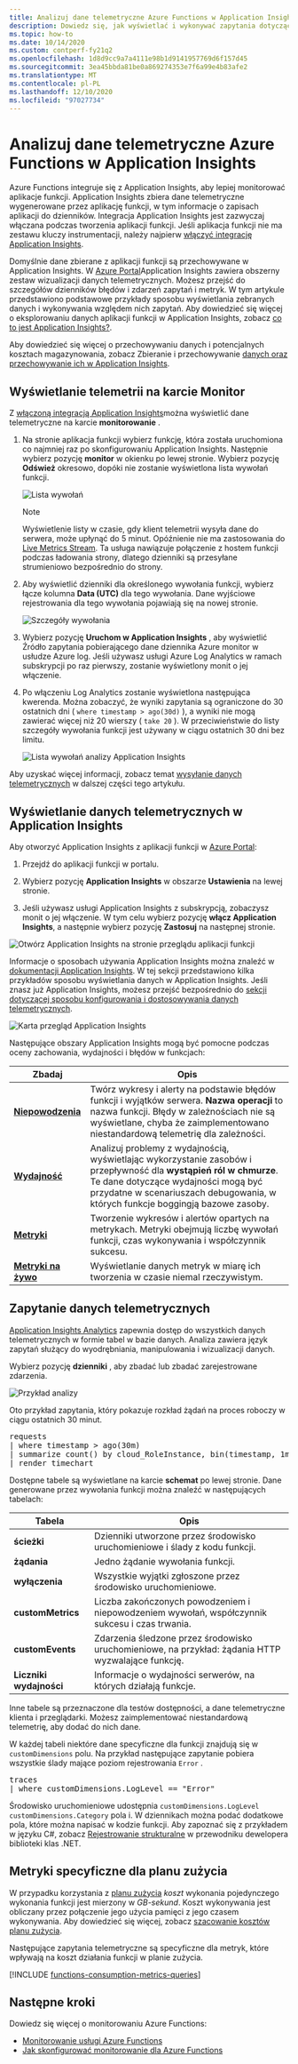 ```yaml
---
title: Analizuj dane telemetryczne Azure Functions w Application Insights
description: Dowiedz się, jak wyświetlać i wykonywać zapytania dotyczące Azure Functions danych telemetrycznych zebranych przez program i przechowywanych w usłudze Azure Application Insights.
ms.topic: how-to
ms.date: 10/14/2020
ms.custom: contperf-fy21q2
ms.openlocfilehash: 1d8d9cc9a7a4111e98b1d9141957769d6f157d45
ms.sourcegitcommit: 3ea45bbda81be0a869274353e7f6a99e4b83afe2
ms.translationtype: MT
ms.contentlocale: pl-PL
ms.lasthandoff: 12/10/2020
ms.locfileid: "97027734"
---
```

# <a name="analyze-azure-functions-telemetry-in-application-insights"></a>Analizuj dane telemetryczne Azure Functions w Application Insights 

Azure Functions integruje się z Application Insights, aby lepiej monitorować aplikacje funkcji. Application Insights zbiera dane telemetryczne wygenerowane przez aplikację funkcji, w tym informacje o zapisach aplikacji do dzienników. Integracja Application Insights jest zazwyczaj włączana podczas tworzenia aplikacji funkcji. Jeśli aplikacja funkcji nie ma zestawu kluczy instrumentacji, należy najpierw [włączyć integrację Application Insights](configure-monitoring.md#enable-application-insights-integration). 

Domyślnie dane zbierane z aplikacji funkcji są przechowywane w Application Insights. W [Azure Portal](https://portal.azure.com)Application Insights zawiera obszerny zestaw wizualizacji danych telemetrycznych. Możesz przejść do szczegółów dzienników błędów i zdarzeń zapytań i metryk. W tym artykule przedstawiono podstawowe przykłady sposobu wyświetlania zebranych danych i wykonywania względem nich zapytań. Aby dowiedzieć się więcej o eksplorowaniu danych aplikacji funkcji w Application Insights, zobacz [co to jest Application Insights?](../azure-monitor/app/app-insights-overview.md). 

Aby dowiedzieć się więcej o przechowywaniu danych i potencjalnych kosztach magazynowania, zobacz Zbieranie i przechowywanie [danych oraz przechowywanie ich w Application Insights](../azure-monitor/app/data-retention-privacy.md).   

## <a name="viewing-telemetry-in-monitor-tab"></a>Wyświetlanie telemetrii na karcie Monitor

Z [włączoną integracją Application Insights](configure-monitoring.md#enable-application-insights-integration)można wyświetlić dane telemetryczne na karcie **monitorowanie** .

1. Na stronie aplikacja funkcji wybierz funkcję, która została uruchomiona co najmniej raz po skonfigurowaniu Application Insights. Następnie wybierz pozycję **monitor** w okienku po lewej stronie. Wybierz pozycję **Odśwież** okresowo, dopóki nie zostanie wyświetlona lista wywołań funkcji.

   ![Lista wywołań](media/functions-monitoring/monitor-tab-ai-invocations.png)

    > [!NOTE]
    > Wyświetlenie listy w czasie, gdy klient telemetrii wysyła dane do serwera, może upłynąć do 5 minut. Opóźnienie nie ma zastosowania do [Live Metrics Stream](../azure-monitor/app/live-stream.md). Ta usługa nawiązuje połączenie z hostem funkcji podczas ładowania strony, dlatego dzienniki są przesyłane strumieniowo bezpośrednio do strony.

1. Aby wyświetlić dzienniki dla określonego wywołania funkcji, wybierz łącze kolumna **Data (UTC)** dla tego wywołania. Dane wyjściowe rejestrowania dla tego wywołania pojawiają się na nowej stronie.

   ![Szczegóły wywołania](media/functions-monitoring/invocation-details-ai.png)

1. Wybierz pozycję **Uruchom w Application Insights** , aby wyświetlić Źródło zapytania pobierającego dane dziennika Azure monitor w usłudze Azure log. Jeśli używasz usługi Azure Log Analytics w ramach subskrypcji po raz pierwszy, zostanie wyświetlony monit o jej włączenie.

1. Po włączeniu Log Analytics zostanie wyświetlona następująca kwerenda. Można zobaczyć, że wyniki zapytania są ograniczone do 30 ostatnich dni ( `where timestamp > ago(30d)` ), a wyniki nie mogą zawierać więcej niż 20 wierszy ( `take 20` ). W przeciwieństwie do listy szczegóły wywołania funkcji jest używany w ciągu ostatnich 30 dni bez limitu.

   ![Lista wywołań analizy Application Insights](media/functions-monitoring/ai-analytics-invocation-list.png)

Aby uzyskać więcej informacji, zobacz temat [wysyłanie danych telemetrycznych](#query-telemetry-data) w dalszej części tego artykułu.

## <a name="view-telemetry-in-application-insights"></a>Wyświetlanie danych telemetrycznych w Application Insights

Aby otworzyć Application Insights z aplikacji funkcji w [Azure Portal](https://portal.azure.com):

1. Przejdź do aplikacji funkcji w portalu.

1. Wybierz pozycję **Application Insights** w obszarze **Ustawienia** na lewej stronie. 

1. Jeśli używasz usługi Application Insights z subskrypcją, zobaczysz monit o jej włączenie. W tym celu wybierz pozycję **włącz Application Insights**, a następnie wybierz pozycję **Zastosuj** na następnej stronie.

![Otwórz Application Insights na stronie przeglądu aplikacji funkcji](media/functions-monitoring/ai-link.png)

Informacje o sposobach używania Application Insights można znaleźć w [dokumentacji Application Insights](/azure/application-insights/). W tej sekcji przedstawiono kilka przykładów sposobu wyświetlania danych w Application Insights. Jeśli znasz już Application Insights, możesz przejść bezpośrednio do [sekcji dotyczącej sposobu konfigurowania i dostosowywania danych telemetrycznych](configure-monitoring.md#configure-log-levels).

![Karta przegląd Application Insights](media/functions-monitoring/metrics-explorer.png)

Następujące obszary Application Insights mogą być pomocne podczas oceny zachowania, wydajności i błędów w funkcjach:

| Zbadaj | Opis |
| ---- | ----------- |
| **[Niepowodzenia](../azure-monitor/app/asp-net-exceptions.md)** |  Twórz wykresy i alerty na podstawie błędów funkcji i wyjątków serwera. **Nazwa operacji** to nazwa funkcji. Błędy w zależnościach nie są wyświetlane, chyba że zaimplementowano niestandardową telemetrię dla zależności. |
| **[Wydajność](../azure-monitor/app/performance-counters.md)** | Analizuj problemy z wydajnością, wyświetlając wykorzystanie zasobów i przepływność dla **wystąpień ról w chmurze**. Te dane dotyczące wydajności mogą być przydatne w scenariuszach debugowania, w których funkcje boggingją bazowe zasoby. |
| **[Metryki](../azure-monitor/platform/metrics-charts.md)** | Tworzenie wykresów i alertów opartych na metrykach. Metryki obejmują liczbę wywołań funkcji, czas wykonywania i współczynnik sukcesu. |
| **[Metryki na żywo](../azure-monitor/app/live-stream.md)** | Wyświetlanie danych metryk w miarę ich tworzenia w czasie niemal rzeczywistym. |

## <a name="query-telemetry-data"></a>Zapytanie danych telemetrycznych

[Application Insights Analytics](../azure-monitor/log-query/log-query-overview.md) zapewnia dostęp do wszystkich danych telemetrycznych w formie tabel w bazie danych. Analiza zawiera język zapytań służący do wyodrębniania, manipulowania i wizualizacji danych. 

Wybierz pozycję **dzienniki** , aby zbadać lub zbadać zarejestrowane zdarzenia.

![Przykład analizy](media/functions-monitoring/analytics-traces.png)

Oto przykład zapytania, który pokazuje rozkład żądań na proces roboczy w ciągu ostatnich 30 minut.

<pre>
requests
| where timestamp > ago(30m) 
| summarize count() by cloud_RoleInstance, bin(timestamp, 1m)
| render timechart
</pre>

Dostępne tabele są wyświetlane na karcie **schemat** po lewej stronie. Dane generowane przez wywołania funkcji można znaleźć w następujących tabelach:

| Tabela | Opis |
| ----- | ----------- |
| **ścieżki** | Dzienniki utworzone przez środowisko uruchomieniowe i ślady z kodu funkcji. |
| **żądania** | Jedno żądanie wywołania funkcji. |
| **wyłączenia** | Wszystkie wyjątki zgłoszone przez środowisko uruchomieniowe. |
| **customMetrics** | Liczba zakończonych powodzeniem i niepowodzeniem wywołań, współczynnik sukcesu i czas trwania. |
| **customEvents** | Zdarzenia śledzone przez środowisko uruchomieniowe, na przykład: żądania HTTP wyzwalające funkcję. |
| **Liczniki wydajności** | Informacje o wydajności serwerów, na których działają funkcje. |

Inne tabele są przeznaczone dla testów dostępności, a dane telemetryczne klienta i przeglądarki. Możesz zaimplementować niestandardową telemetrię, aby dodać do nich dane.

W każdej tabeli niektóre dane specyficzne dla funkcji znajdują się w `customDimensions` polu.  Na przykład następujące zapytanie pobiera wszystkie ślady mające poziom rejestrowania `Error` .

<pre>
traces 
| where customDimensions.LogLevel == "Error"
</pre>

Środowisko uruchomieniowe udostępnia `customDimensions.LogLevel` `customDimensions.Category` pola i. W dziennikach można podać dodatkowe pola, które można napisać w kodzie funkcji. Aby zapoznać się z przykładem w języku C#, zobacz [Rejestrowanie strukturalne](functions-dotnet-class-library.md#structured-logging) w przewodniku dewelopera biblioteki klas .NET.

## <a name="consumption-plan-specific-metrics"></a>Metryki specyficzne dla planu zużycia

W przypadku korzystania z [planu zużycia](functions-scale.md#consumption-plan) *koszt* wykonania pojedynczego wykonania funkcji jest mierzony w *GB-sekund*. Koszt wykonywania jest obliczany przez połączenie jego użycia pamięci z jego czasem wykonywania. Aby dowiedzieć się więcej, zobacz [szacowanie kosztów planu zużycia](functions-consumption-costs.md).

Następujące zapytania telemetryczne są specyficzne dla metryk, które wpływają na koszt działania funkcji w planie zużycia.

[!INCLUDE [functions-consumption-metrics-queries](../../includes/functions-consumption-metrics-queries.md)]

## <a name="next-steps"></a>Następne kroki

Dowiedz się więcej o monitorowaniu Azure Functions:

+ [Monitorowanie usługi Azure Functions](functions-monitoring.md)
+ [Jak skonfigurować monitorowanie dla Azure Functions](configure-monitoring.md)

